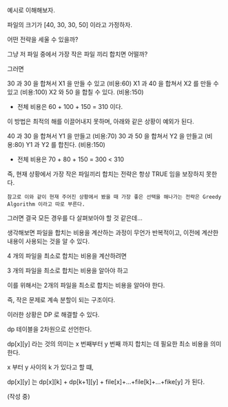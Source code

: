 
예시로 이해해보자.

파일의 크기가 [40, 30, 30, 50] 이라고 가정하자.

어떤 전략을 세울 수 있을까?

그냥 저 파일 중에서 가장 작은 파일 끼리 합치면 어떨까?

그러면

30 과 30 을 합쳐서 X1 을 만들 수 있고 (비용:60)
X1 과 40 을 합쳐서 X2 를 만들 수 있고 (비용:100)
X2 와 50 을 합칠 수 있다. (비용:150)
- 전체 비용은 60 + 100 + 150 = 310 이다.

이 방법은 최적의 해를 이끌어내지 못하며, 아래와 같은 상황이 예외가 된다.

40 과 30 을 합쳐서 Y1 을 만들고 (비용:70)
30 과 50 을 합쳐서 Y2 을 만들고 (비용:80)
Y1 과 Y2 를 합친다. (비용:150)
- 전체 비용은 70 + 80 + 150 = 300 < 310

즉, 현재 상황에서 가장 작은 파일끼리 합치는 전략은 항상 TRUE 임을 보장하지 못한다.

```
참고로 이와 같이 현재 주어진 상황에서 봤을 때 가장 좋은 선택을 해나가는 전략은 Greedy Algorithm 이라고 따로 부른다.
```

그러면 결국 모든 경우를 다 살펴보아야 할 것 같은데...

생각해보면 파일을 합치는 비용을 계산하는 과정이 무언가 반복적이고, 이전에 계산한 내용이 사용되는 것을 알 수 있다.

4 개의 파일을 최소로 합치는 비용을 계산하려면

3 개의 파일을 최소로 합치는 비용을 알아야 하고

이를 위해서는 2개의 파일을 최소로 합치는 비용을 알아야 한다.

즉, 작은 문제로 계속 분할이 되는 구조이다.

이러한 상황은 DP 로 해결할 수 있다.

dp 테이블을 2차원으로 선언한다. 

dp[x][y] 라는 것의 의미는 x 번째부터 y 번째 까지 합치는 데 필요한 최소 비용을 의미한다.

x 부터 y 사이의 k 가 있다고 할 떄,

dp[x][y] 는 dp[x][k] + dp[k+1][y] + file[x]+...+file[k]+...+fike[y] 가 된다.

(작성 중)



